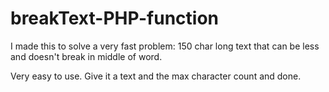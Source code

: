 # breakText-PHP-function
I made this to solve a very fast problem: 150 char long text that can be less and doesn't break in middle of word.

Very easy to use. Give it a text and the max character count and done.
